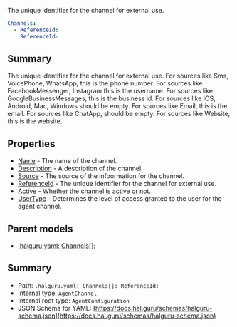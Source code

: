 <!--
title: ReferenceId
description: The unique identifier for the channel for external use.
version: 1.40.1-beta.2
generated: true
date: 2025-04-28
node: This file is generated by the command-line program: `halguru manual -c -m`
-->


The unique identifier for the channel for external use.

```yaml
Channels:
  - ReferenceId:
    ReferenceId:
```

## Summary

The unique identifier for the channel for external use. For sources like Sms, VoicePhone, WhatsApp, this is the phone number. For sources like FacebookMessenger, Instagram this is the username. For sources like GoogleBusinessMessages, this is the business id. For sources like iOS, Android, Mac, Windows should be empty. For sources like Email, this is the email. For sources like ChatApp, should be empty. For sources like Website, this is the website.

## Properties

* [Name]((halguru)-channels-list-name.md) - The name of the channel.
* [Description]((halguru)-channels-list-description.md) - A description of the channel.
* [Source]((halguru)-channels-list-source.md) - The source of the infoormation for the channel.
* [ReferenceId]((halguru)-channels-list-referenceid.md) - The unique identifier for the channel for external use.
* [Active]((halguru)-channels-list-active.md) - Whether the channel is active or not.
* [UserType]((halguru)-channels-list-usertype.md) - Determines the level of access granted to the user for the agent channel.

## Parent models

* [.halguru.yaml: Channels[]:]((halguru)-channels-list.md)
## Summary

* Path: `.halguru.yaml: Channels[]: ReferenceId:`
* Internal type: `AgentChannel`
* Internal root type: `AgentConfiguration`
* JSON Schema for YAML: [https://docs.hal.guru/schemas/halguru-schema.json](https://docs.hal.guru/schemas/halguru-schema.json)
